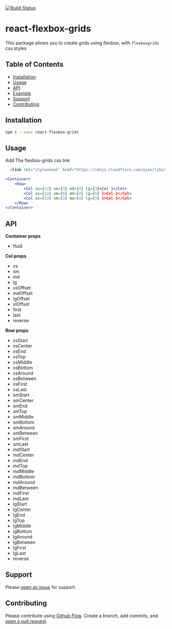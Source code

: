 [![Build Status](https://travis-ci.org/webdeveloperpr/react-flexbox-grids.svg?branch=master)](https://travis-ci.org/webdeveloperpr/react-flexbox-grids)
# react-flexbox-grids

This package allows you to create grids using flexbox, with `flexboxgrids` css styles

## Table of Contents

- [Installation](#installation)
- [Usage](#usage)
- [API](#api)
- [Example](#example)
- [Support](#support)
- [Contributing](#contributing)

## Installation

```sh
npm i --save react-flexbox-grids
```

## Usage

Add The flexbox-grids css link

```html
  <link rel="stylesheet" href="https://cdnjs.cloudflare.com/ajax/libs/flexboxgrid/6.3.1/flexboxgrid.css">
```

```jsx
<Container>
    <Row>
        <Col xs={12} sm={3} md={4} lg={3}>Col 1</Col>
        <Col xs={12} sm={6} md={4} lg={6} }>Col 2</Col>
        <Col xs={12} sm={3} md={4} lg={3} }>Col 3</Col>
    </Row>
</Container>
```

## API

**Container props**
- fluid

**Col props**

- xs
- sm
- md
- lg
- xsOffset
- mdOffset
- lgOffset
- xlOffset
- first
- last
- reverse

**Row props**

- xsStart
- xsCenter
- xsEnd
- xsTop
- xsMiddle
- xsBottom
- xsAround
- xsBetween
- xsFirst
- xsLast
- smStart
- smCenter
- smEnd
- smTop
- smMiddle
- smBottom
- smAround
- smBetween
- smFirst
- smLast
- mdStart
- mdCenter
- mdEnd
- mdTop
- mdMiddle
- mdBottom
- mdAround
- mdBetween
- mdFirst
- mdLast
- lgStart
- lgCenter
- lgEnd
- lgTop
- lgMiddle
- lgBottom
- lgAround
- lgBetween
- lgFirst
- lgLast
- reverse


## Support

Please [open an issue](https://github.com/webdeveloperpr/react-flexbox-grids/issues) for support.

## Contributing

Please contribute using [Github Flow](https://guides.github.com/introduction/flow/). Create a branch, add commits, and [open a pull request](https://github.com/webdeveloperpr/react-flexbox-grids/pulls).


